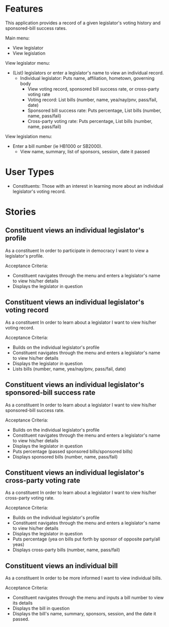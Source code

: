 # Features

This application provides a record of a given legislator's voting history and sponsored-bill success rates.

Main menu:
- View legislator
- View legislation

View legislator menu:
- (List) legislators or enter a legislator's name to view an individual record.
  - Individual legislator: Puts name, affiliation, hometown, governing body
    - View voting record, sponsored bill success rate, or cross-party voting rate
    - Voting record: List bills (number, name, yea/nay/pnv, pass/fail, date)
    - Sponsored bill success rate:  Puts percentage, List bills (number, name, pass/fail)
    - Cross-party voting rate: Puts percentage, List bills (number, name, pass/fail)

View legislation menu:
- Enter a bill number (ie HB1000 or SB2000).
  - View name, summary, list of sponsors, session, date it passed

# User Types

* Constituents:  Those with an interest in learning more about an individual legislator's voting record.

# Stories

## Constituent views an individual legislator's profile

As a constituent
In order to participate in democracy
I want to view a legislator's profile.

Acceptance Criteria:
* Constituent navigates through the menu and enters a legislator's name to view his/her details
* Displays the legislator in question

## Constituent views an individual legislator's voting record

As a constituent
In order to learn about a legislator
I want to view his/her voting record.

Acceptance Criteria:
* Builds on the individual legislator's profile
* Constituent navigates through the menu and enters a legislator's name to view his/her details
* Displays the legislator in question
* Lists bills (number, name, yea/nay/pnv, pass/fail, date)

## Constituent views an individual legislator's sponsored-bill success rate

As a constituent
In order to learn about a legislator
I want to view his/her sponsored-bill success rate.

Acceptance Criteria:
* Builds on the individual legislator's profile
* Constituent navigates through the menu and enters a legislator's name to view his/her details
* Displays the legislator in question
* Puts percentage (passed sponsored bills/sponsored bills)
* Displays sponsored bills (number, name, pass/fail)

## Constituent views an individual legislator's cross-party voting rate

As a constituent
In order to learn about a legislator
I want to view his/her cross-party voting rate.

Acceptance Criteria:
* Builds on the individual legislator's profile
* Constituent navigates through the menu and enters a legislator's name to view his/her details
* Displays the legislator in question
* Puts percentage (yea on bills put forth by sponsor of opposite party/all yeas)
* Displays cross-party bills (number, name, pass/fail)

## Constituent views an individual bill

As a constituent
In order to be more informed
I want to view individual bills.

Acceptance Criteria:
* Constituent navigates through the menu and inputs a bill number to view its details
* Displays the bill in question
* Displays the bill's name, summary, sponsors, session, and the date it passed.
